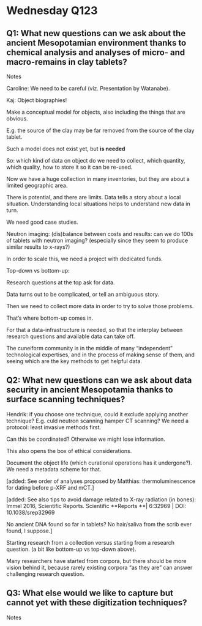 # Wednesday Q123

## Q1: What new questions can we ask about the ancient Mesopotamian environment thanks to chemical analysis and analyses of micro- and macro-remains in clay tablets?

Notes

Caroline: We need to be careful (viz. Presentation by Watanabe).

Kaj: Object biographies!

Make a conceptual model for objects, also including the things that are obvious.

E.g. the source of the clay may be far removed from the source of the clay tablet.

Such a model does not exist yet, but **is needed**

So: which kind of data on object do we need to collect, which quantity, which quality, how to store it so it can be re-used.

Now we have a huge collection in many inventories, but they are about a limited geographic area.

There is potential, and there are limits. Data tells a story about a local situation. Understanding local situations helps to understand new data in turn.

We need good case studies.

Neutron imaging: (dis)balance between costs and results: can we do 100s of tablets with neutron imaging? (especially since they seem to produce similar results to x-rays?)

In order to scale this, we need a project with dedicated funds.

Top-down vs bottom-up:

Research questions at the top ask for data.

Data turns out to be complicated, or tell an ambiguous story.

Then we need to collect more data in order to try to solve those problems.

That’s where bottom-up comes in.

For that a data-infrastructure is needed, so that the interplay between research questions and available data can take off.

The cuneiform community is in the middle of many “independent” technological expertises, and in the process of making sense of them, and seeing which are the key methods to get helpful data.


## Q2: What new questions can we ask about data security in ancient Mesopotamia thanks to surface scanning techniques?

Hendrik: if you choose one technique, could it exclude applying another technique? E.g. culd neutron scanning hamper CT scanning? We need a protocol: least invasive methods first.

Can this be coordinated? Otherwise we might lose information.

This also opens the box of ethical considerations.

Document the object life (which curational operations has it undergone?). We need a metadata scheme for that.

[added: See order of analyses proposed by Matthias: thermoluminescence for dating before p-XRF and mCT.]

[added: See also tips to avoid damage related to X-ray radiation (in bones): Immel 2016, Scientific Reports. Scientific **Reports **| 6:32969 | DOI: 10.1038/srep32969

No ancient DNA found so far in tablets? No hair/saliva from the scrib ever found, I suppose.]

Starting research from a collection versus starting from a research question. (a bit like bottom-up vs top-down above).

Many researchers have started from corpora, but there should be more vision behind it, because rarely existing corpora “as they are” can answer challenging research question. 


## Q3: What else would we like to capture but cannot yet with these digitization techniques?

Notes

